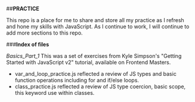 ##**PRACTICE**

This repo is a place for me to share and store all my practice as I refresh and hone my skills with JavaScript. As I continue to work, I will continue to add more sections to this repo. 


###**Index of files**


*Basics_Part_1*
This was a set of exercises from Kyle Simpson's "Getting Started with JavaScript v2" tutorial, available on Frontend Masters. 
* var_and_loop_practice.js reflected a review of JS types and basic function operations including for and if/else loops. 
* class_practice.js reflected a review of JS type coercion, basic scope, this keyword use within classes. 